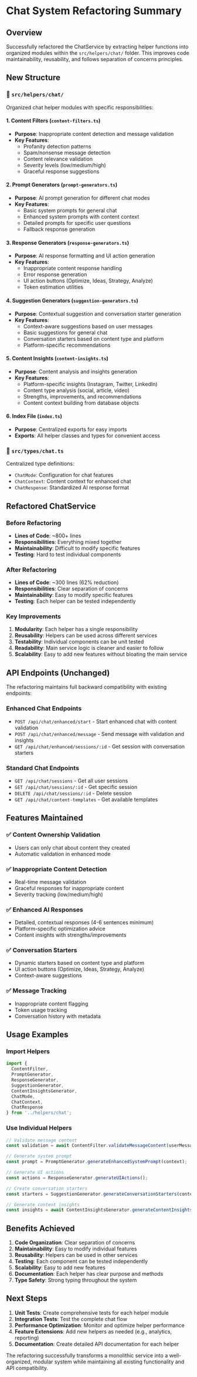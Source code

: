 # Chat System Refactoring Summary

## Overview
Successfully refactored the ChatService by extracting helper functions into organized modules within the `src/helpers/chat/` folder. This improves code maintainability, reusability, and follows separation of concerns principles.

## New Structure

### 📁 `src/helpers/chat/`
Organized chat helper modules with specific responsibilities:

#### 1. **Content Filters** (`content-filters.ts`)
- **Purpose**: Inappropriate content detection and message validation
- **Key Features**:
  - Profanity detection patterns
  - Spam/nonsense message detection
  - Content relevance validation
  - Severity levels (low/medium/high)
  - Graceful response suggestions

#### 2. **Prompt Generators** (`prompt-generators.ts`)
- **Purpose**: AI prompt generation for different chat modes
- **Key Features**:
  - Basic system prompts for general chat
  - Enhanced system prompts with content context
  - Detailed prompts for specific user questions
  - Fallback response generation

#### 3. **Response Generators** (`response-generators.ts`)
- **Purpose**: AI response formatting and UI action generation
- **Key Features**:
  - Inappropriate content response handling
  - Error response generation
  - UI action buttons (Optimize, Ideas, Strategy, Analyze)
  - Token estimation utilities

#### 4. **Suggestion Generators** (`suggestion-generators.ts`)
- **Purpose**: Contextual suggestion and conversation starter generation
- **Key Features**:
  - Context-aware suggestions based on user messages
  - Basic suggestions for general chat
  - Conversation starters based on content type and platform
  - Platform-specific recommendations

#### 5. **Content Insights** (`content-insights.ts`)
- **Purpose**: Content analysis and insights generation
- **Key Features**:
  - Platform-specific insights (Instagram, Twitter, LinkedIn)
  - Content type analysis (social, article, video)
  - Strengths, improvements, and recommendations
  - Content context building from database objects

#### 6. **Index File** (`index.ts`)
- **Purpose**: Centralized exports for easy imports
- **Exports**: All helper classes and types for convenient access

### 📁 `src/types/chat.ts`
Centralized type definitions:
- `ChatMode`: Configuration for chat features
- `ChatContext`: Content context for enhanced chat
- `ChatResponse`: Standardized AI response format

## Refactored ChatService

### Before Refactoring
- **Lines of Code**: ~800+ lines
- **Responsibilities**: Everything mixed together
- **Maintainability**: Difficult to modify specific features
- **Testing**: Hard to test individual components

### After Refactoring
- **Lines of Code**: ~300 lines (62% reduction)
- **Responsibilities**: Clear separation of concerns
- **Maintainability**: Easy to modify specific features
- **Testing**: Each helper can be tested independently

### Key Improvements
1. **Modularity**: Each helper has a single responsibility
2. **Reusability**: Helpers can be used across different services
3. **Testability**: Individual components can be unit tested
4. **Readability**: Main service logic is cleaner and easier to follow
5. **Scalability**: Easy to add new features without bloating the main service

## API Endpoints (Unchanged)

The refactoring maintains full backward compatibility with existing endpoints:

### Enhanced Chat Endpoints
- `POST /api/chat/enhanced/start` - Start enhanced chat with content validation
- `POST /api/chat/enhanced/message` - Send message with validation and insights
- `GET /api/chat/enhanced/sessions/:id` - Get session with conversation starters

### Standard Chat Endpoints
- `GET /api/chat/sessions` - Get all user sessions
- `GET /api/chat/sessions/:id` - Get specific session
- `DELETE /api/chat/sessions/:id` - Delete session
- `GET /api/chat/content-templates` - Get available templates

## Features Maintained

### ✅ Content Ownership Validation
- Users can only chat about content they created
- Automatic validation in enhanced mode

### ✅ Inappropriate Content Detection
- Real-time message validation
- Graceful responses for inappropriate content
- Severity tracking (low/medium/high)

### ✅ Enhanced AI Responses
- Detailed, contextual responses (4-6 sentences minimum)
- Platform-specific optimization advice
- Content insights with strengths/improvements

### ✅ Conversation Starters
- Dynamic starters based on content type and platform
- UI action buttons (Optimize, Ideas, Strategy, Analyze)
- Context-aware suggestions

### ✅ Message Tracking
- Inappropriate content flagging
- Token usage tracking
- Conversation history with metadata

## Usage Examples

### Import Helpers
```typescript
import {
  ContentFilter,
  PromptGenerator,
  ResponseGenerator,
  SuggestionGenerator,
  ContentInsightsGenerator,
  ChatMode,
  ChatContext,
  ChatResponse
} from '../helpers/chat';
```

### Use Individual Helpers
```typescript
// Validate message content
const validation = await ContentFilter.validateMessageContent(userMessage);

// Generate system prompt
const prompt = PromptGenerator.generateEnhancedSystemPrompt(context);

// Generate UI actions
const actions = ResponseGenerator.generateUIActions();

// Create conversation starters
const starters = SuggestionGenerator.generateConversationStarters(content);

// Generate content insights
const insights = await ContentInsightsGenerator.generateContentInsights(context);
```

## Benefits Achieved

1. **Code Organization**: Clear separation of concerns
2. **Maintainability**: Easy to modify individual features
3. **Reusability**: Helpers can be used in other services
4. **Testing**: Each component can be tested independently
5. **Scalability**: Easy to add new features
6. **Documentation**: Each helper has clear purpose and methods
7. **Type Safety**: Strong typing throughout the system

## Next Steps

1. **Unit Tests**: Create comprehensive tests for each helper module
2. **Integration Tests**: Test the complete chat flow
3. **Performance Optimization**: Monitor and optimize helper performance
4. **Feature Extensions**: Add new helpers as needed (e.g., analytics, reporting)
5. **Documentation**: Create detailed API documentation for each helper

The refactoring successfully transforms a monolithic service into a well-organized, modular system while maintaining all existing functionality and API compatibility. 